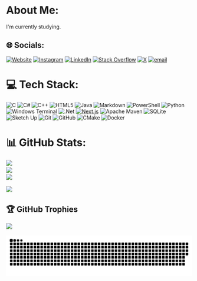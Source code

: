 # About Me:
I'm currently studying.<br>


## 🌐 Socials:
[![Website](https://img.shields.io/badge/Website-www.sametanaz.space-0A0A0A?style=for-the-badge&logo=Google-chrome&logoColor=white)](https://www.sametanaz.space)
[![Instagram](https://img.shields.io/badge/Instagram-%23E4405F.svg?logo=Instagram&logoColor=white)](https://instagram.com/forgedforg) 
[![LinkedIn](https://img.shields.io/badge/LinkedIn-%230077B5.svg?logo=linkedin&logoColor=white)](https://linkedin.com/in/samet-anaz-995349291) 
[![Stack Overflow](https://img.shields.io/badge/-Stackoverflow-FE7A16?logo=stack-overflow&logoColor=white)](https://stackoverflow.com/users/30356320) 
[![X](https://img.shields.io/badge/X-black.svg?logo=X&logoColor=white)](https://x.com/justforg0) 
[![email](https://img.shields.io/badge/Email-D14836?logo=gmail&logoColor=white)](mailto:sametanaz.tr@gmail.com)


# 💻 Tech Stack:
![C](https://img.shields.io/badge/c-%2300599C.svg?style=for-the-badge&logo=c&logoColor=white) ![C#](https://img.shields.io/badge/c%23-%23239120.svg?style=for-the-badge&logo=csharp&logoColor=white) ![C++](https://img.shields.io/badge/c++-%2300599C.svg?style=for-the-badge&logo=c%2B%2B&logoColor=white) ![HTML5](https://img.shields.io/badge/html5-%23E34F26.svg?style=for-the-badge&logo=html5&logoColor=white) ![Java](https://img.shields.io/badge/java-%23ED8B00.svg?style=for-the-badge&logo=openjdk&logoColor=white) ![Markdown](https://img.shields.io/badge/markdown-%23000000.svg?style=for-the-badge&logo=markdown&logoColor=white) ![PowerShell](https://img.shields.io/badge/PowerShell-%235391FE.svg?style=for-the-badge&logo=powershell&logoColor=white) ![Python](https://img.shields.io/badge/python-3670A0?style=for-the-badge&logo=python&logoColor=ffdd54) ![Windows Terminal](https://img.shields.io/badge/Windows%20Terminal-%234D4D4D.svg?style=for-the-badge&logo=windows-terminal&logoColor=white) ![.Net](https://img.shields.io/badge/.NET-5C2D91?style=for-the-badge&logo=.net&logoColor=white) 
[![Next.js](https://img.shields.io/badge/Next.js-000000?style=for-the-badge&logo=nextdotjs&logoColor=white)](https://nextjs.org/) ![Apache Maven](https://img.shields.io/badge/Apache%20Maven-C71A36?style=for-the-badge&logo=Apache%20Maven&logoColor=white) ![SQLite](https://img.shields.io/badge/sqlite-%2307405e.svg?style=for-the-badge&logo=sqlite&logoColor=white) ![Sketch Up](https://img.shields.io/badge/SketchUp-005F9E?style=for-the-badge&logo=sketchup&logoColor=white) ![Git](https://img.shields.io/badge/git-%23F05033.svg?style=for-the-badge&logo=git&logoColor=white) ![GitHub](https://img.shields.io/badge/github-%23121011.svg?style=for-the-badge&logo=github&logoColor=white) ![CMake](https://img.shields.io/badge/CMake-%23008FBA.svg?style=for-the-badge&logo=cmake&logoColor=white) ![Docker](https://img.shields.io/badge/docker-%230db7ed.svg?style=for-the-badge&logo=docker&logoColor=white)
# 📊 GitHub Stats:
![](https://github-readme-stats.vercel.app/api?username=SametAnaz&theme=dark&hide_border=false&include_all_commits=false&count_private=false)<br/>
![](https://nirzak-streak-stats.vercel.app/?user=SametAnaz&theme=dark&hide_border=false)<br/>
![](https://github-readme-stats.vercel.app/api/top-langs/?username=SametAnaz&theme=dark&hide_border=false&include_all_commits=false&count_private=false&layout=compact)

![](https://komarev.com/ghpvc/?username=SametAnaz&base=1000&color=blueviolet)
## 🏆 GitHub Trophies
![](https://github-profile-trophy.vercel.app/?username=SametAnaz&theme=tokyonight&no-frame=true&no-bg=false&margin-w=4)


  
<picture>
  <source media="(prefers-color-scheme: dark)" srcset="https://raw.githubusercontent.com/SametAnaz/SametAnaz/output/github-snake-dark.svg" />
  <source media="(prefers-color-scheme: light)" srcset="https://raw.githubusercontent.com/SametAnaz/SametAnaz/output/github-snake.svg" />
  <img alt="github-snake" src="https://raw.githubusercontent.com/SametAnaz/SametAnaz/output/github-snake.svg" />
</picture>

